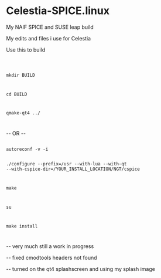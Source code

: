 # Celestia-SPICE.linux
My NAIF SPICE  and SUSE leap build 

My edits and files i use for Celestia 

Use this to build 

<code>

mkdir BUILD

cd BUILD

qmake-qt4 ../

</code>

-- OR --

<code>
autoreconf -v -i

./configure --prefix=/usr --with-lua --with-qt --with-cspice-dir=/YOUR_INSTALL_LOCATION/NGT/cspice

make 

su

make install 

</code>


-- very much still a work in progress 

-- fixed cmodtools headers not found

-- turned on the qt4 splashscreen and using my splash image 
